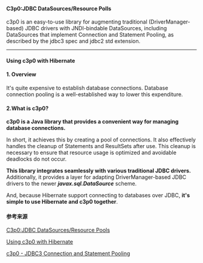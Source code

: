 #### C3p0:JDBC DataSources/Resource Polls

c3p0 is an easy-to-use library for augmenting traditional (DriverManager-based) JDBC drivers with JNDI-bindable DataSources, including DataSources that implement Connection and Statement Pooling, as described by the jdbc3 spec and jdbc2 std extension.

---

#### Using c3p0 with Hibernate

#### 1. Overview

It's quite expensive to establish database connections. Database connection pooling is a well-established way to lower this expenditure.

#### 2.What is c3p0?

**c3p0 is a Java library that provides a convenient way for managing database connections.**

In short, it achieves this by creating a pool of connections. It also effectively handles the cleanup of Statements and ResultSets after use. This cleanup is necessary to ensure that resource usage is optimized and avoidable deadlocks do not occur.

**This library integrates seamlessly with various traditional JDBC drivers.** Additionally, it provides a layer for adapting DriverManager-based JDBC drivers to the newer ***javax.sql.DataSource*** scheme.

And, because Hibernate support connecting to databases over JDBC, **it's simple to use Hibernate and c3p0 together**.

#### 参考来源

[C3p0:JDBC DataSources/Resource Pools](https://mvnrepository.com/artifact/c3p0/c3p0/0.9.1.2)

[Using c3p0 with Hibernate](https://www.baeldung.com/hibernate-c3p0)

[c3p0 - JDBC3 Connection and Statement Pooling](https://www.mchange.com/projects/c3p0/)